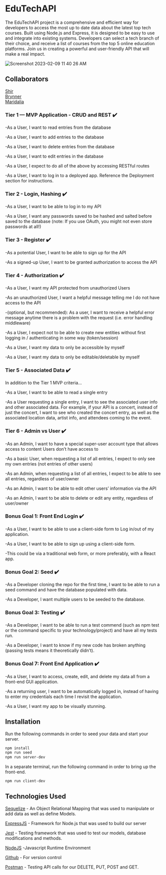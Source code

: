 # EduTechAPI


The EduTechAPI project is a comprehensive and efficient way for developers to access the most up to date data about the latest top tech courses. Built using Node.js and Express, it is designed to be easy to use and integrate into existing systems. Developers can select a tech branch of their choice, and receive a list of courses from the top 5 online education platforms. Join us in creating a powerful and user-friendly API that will make a real impact.

![Screenshot 2023-02-09 11 40 26 AM](https://user-images.githubusercontent.com/109438051/217884375-7a3e3698-49c3-4059-b244-8b6022ef1367.png)


## Collaborators


[Shir](https://github.com/shirkocurek)\
[Brynner](https://github.com/Brynner03)\
[Maridalia](https://github.com/maridaliamart)


### Tier 1 — MVP Application - CRUD and REST ✔️

-As a User, I want to read entries from the database

-As a User, I want to add entries to the database

-As a User, I want to delete entries from the database

-As a User, I want to edit entries in the database

-As a User, I expect to do all of the above by accessing RESTful routes

-As a User, I want to log in to a deployed app. Reference the Deployment section for instructions.


### Tier 2 - Login, Hashing ✔️

-As a User, I want to be able to log in to my API

-As a User, I want any passwords saved to be hashed and salted before saved to the database (note: If you use OAuth, you    might not even store passwords at all!)


### Tier 3 - Register ✔️

-As a potential User, I want to be able to sign up for the API

-As a signed-up User, I want to be granted authorization to access the API


### Tier 4 - Authorization ✔️

-As a User, I want my API protected from unauthorized Users

-As an unauthorized User, I want a helpful message telling me I do not have access to the API

-(optional, but recommended): As a user, I want to receive a helpful error message anytime there is a problem with the   request (i.e. error handling middleware)

-As a User, I expect not to be able to create new entities without first logging in / authenticating in some way (token/session)

-As a User, I want my data to only be accessible by myself

-As a User, I want my data to only be editable/deletable by myself


### Tier 5 - Associated Data ✔️

In addition to the Tier 1 MVP criteria…

-As a User, I want to be able to read a single entry

-As a User requesting a single entry, I want to see the associated user info and other associated data. For example, if your API is a concert, instead of just the concert, I want to see who created the concert entry, as well as the associated location data, artist info, and attendees coming to the event.


### Tier 6 - Admin vs User ✔️

-As an Admin, I want to have a special super-user account type that allows access to content Users don’t have access to

-As a basic User, when requesting a list of all entries, I expect to only see my own entries (not entries of other users)

-As an Admin, when requesting a list of all entries, I expect to be able to see all entries, regardless of user/owner

-As an Admin, I want to be able to edit other users’ information via the API

-As an Admin, I want to be able to delete or edit any entity, regardless of user/owner


### Bonus Goal 1: Front End Login ✔️

-As a User, I want to be able to use a client-side form to Log in/out of my application.

-As a User, I want to be able to sign up using a client-side form.

-This could be via a traditional web form, or more preferably, with a React app.


### Bonus Goal 2: Seed ✔️

-As a Developer cloning the repo for the first time, I want to be able to run a seed command and have the database populated with data.

-As a Developer, I want multiple users to be seeded to the database.


### Bonus Goal 3: Testing ✔️

-As a Developer, I want to be able to run a test commend (such as npm test or the command specific to your technology/project) and have all my tests run.

-As a Developer, I want to know if my new code has broken anything (passing tests means it theoretically didn’t).


### Bonus Goal 7: Front End Application ✔️

-As a User, I want to access, create, edit, and delete my data all from a front-end GUI application.

-As a returning user, I want to be automatically logged in, instead of having to enter my credentials each time I revisit the application.

-As a User, I want my app to be visually stunning.




## Installation

Run the following commands in order to seed your data and start your server.

```bash
npm install
npm run seed
npm run server-dev
```

In a separate terminal, run the following command in order to bring up the front-end.

```bash
npm run client-dev
```

## Technologies Used

[Sequelize](https://sequelize.org/) - An Object Relational Mapping that was used to manipulate or add data as well as define Models.

[ExpressJS](https://expressjs.com/) - Framework for Node.js that was used to build our server

[Jest](https://jestjs.io/) - Testing framework that was used to test our models, database modifications and methods.

[NodeJS](https://nodejs.org/en/) -Javascript Runtime Environment

[Github](https://github.com/) - For version control

[Postman](https://www.postman.com/) - Testing API calls for our DELETE, PUT, POST and GET.


